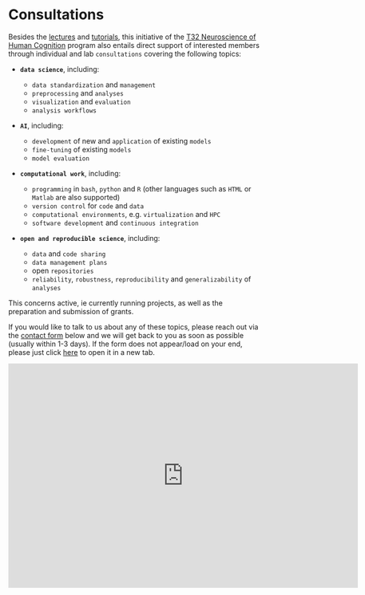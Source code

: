 # Consultations

Besides the [lectures]() and [tutorials](), this initiative of the [T32 Neuroscience of Human Cognition](https://cogns.northwestern.edu/Training.html) program also entails direct support of interested members through individual and lab `consultations` covering the following topics:


- **`data science`**, including:
  - `data standardization` and `management`
  - `preprocessing` and `analyses`
  - `visualization` and `evaluation`
  - `analysis workflows`
  
- **`AI`**, including:
  - `development` of new and `application` of existing `models`
  - `fine-tuning` of existing `models`
  - `model evaluation`

- **`computational work`**, including:
  - `programming` in `bash`, `python` and `R` (other languages such as `HTML` or `Matlab` are also supported)
  - `version control` for `code` and `data`
  - `computational environments`, e.g. `virtualization` and `HPC`
  - `software development` and `continuous integration`

- **`open and reproducible science`**, including:
  - `data` and `code sharing`
  - `data management plans`
  - open `repositories`
  - `reliability`, `robustness`, `reproducibility` and `generalizability` of `analyses`

This concerns active, ie currently running projects, as well as the preparation and submission of grants.

If you would like to talk to us about any of these topics, please reach out via the [contact form](https://forms.office.com/Pages/ResponsePage.aspx?id=YdN2fXeCCEekd2ToNmzRvL2Tr_u-42VIrjvlKDRiZ5dUMVFGNFJHTEdaOFRBVlNTTVhLU1dQSFFBTC4u) below
and we will get back to you as soon as possible (usually within 1-3 days). If the form does not appear/load on your end, please just click [here](https://forms.office.com/Pages/ResponsePage.aspx?id=YdN2fXeCCEekd2ToNmzRvL2Tr_u-42VIrjvlKDRiZ5dUMVFGNFJHTEdaOFRBVlNTTVhLU1dQSFFBTC4u) to open it in a new tab.


<iframe src="https://forms.office.com/Pages/ResponsePage.aspx?id=YdN2fXeCCEekd2ToNmzRvL2Tr_u-42VIrjvlKDRiZ5dUMVFGNFJHTEdaOFRBVlNTTVhLU1dQSFFBTC4u" frameborder="0" width="700" height="450" allowfullscreen="true" mozallowfullscreen="true" webkitallowfullscreen="true"></iframe>